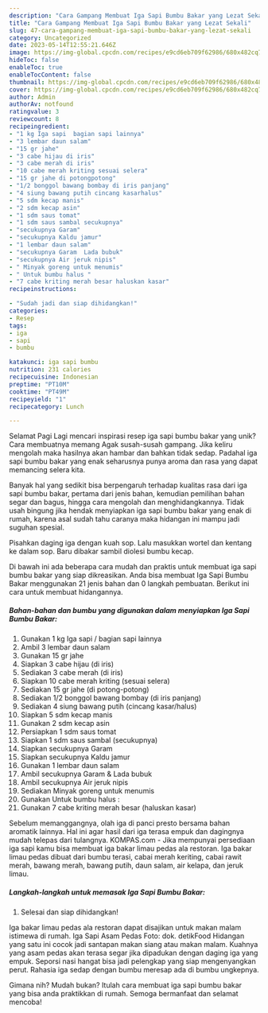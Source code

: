 ```yaml
---
description: "Cara Gampang Membuat Iga Sapi Bumbu Bakar yang Lezat Sekali"
title: "Cara Gampang Membuat Iga Sapi Bumbu Bakar yang Lezat Sekali"
slug: 47-cara-gampang-membuat-iga-sapi-bumbu-bakar-yang-lezat-sekali
category: Uncategorized
date: 2023-05-14T12:55:21.646Z
image: https://img-global.cpcdn.com/recipes/e9cd6eb709f62986/680x482cq70/iga-sapi-bumbu-bakar-foto-resep-utama.jpg
hideToc: false
enableToc: true
enableTocContent: false
thumbnail: https://img-global.cpcdn.com/recipes/e9cd6eb709f62986/680x482cq70/iga-sapi-bumbu-bakar-foto-resep-utama.jpg
cover: https://img-global.cpcdn.com/recipes/e9cd6eb709f62986/680x482cq70/iga-sapi-bumbu-bakar-foto-resep-utama.jpg
author: Admin
authorAv: notfound
ratingvalue: 3
reviewcount: 8
recipeingredient:
- "1 kg Iga sapi  bagian sapi lainnya"
- "3 lembar daun salam"
- "15 gr jahe"
- "3 cabe hijau di iris"
- "3 cabe merah di iris"
- "10 cabe merah kriting sesuai selera"
- "15 gr jahe di potongpotong"
- "1/2 bonggol bawang bombay di iris panjang"
- "4 siung bawang putih cincang kasarhalus"
- "5 sdm kecap manis"
- "2 sdm kecap asin"
- "1 sdm saus tomat"
- "1 sdm saus sambal secukupnya"
- "secukupnya Garam"
- "secukupnya Kaldu jamur"
- "1 lembar daun salam"
- "secukupnya Garam  Lada bubuk"
- "secukupnya Air jeruk nipis"
- " Minyak goreng untuk menumis"
- " Untuk bumbu halus "
- "7 cabe kriting merah besar haluskan kasar"
recipeinstructions:

- "Sudah jadi dan siap dihidangkan!"
categories:
- Resep
tags:
- iga
- sapi
- bumbu

katakunci: iga sapi bumbu 
nutrition: 231 calories
recipecuisine: Indonesian
preptime: "PT10M"
cooktime: "PT49M"
recipeyield: "1"
recipecategory: Lunch

---
```



Selamat Pagi Lagi mencari inspirasi resep iga sapi bumbu bakar yang unik? Cara membuatnya memang Agak susah-susah gampang. Jika keliru mengolah maka hasilnya akan hambar dan bahkan tidak sedap. Padahal iga sapi bumbu bakar yang enak seharusnya punya aroma dan rasa yang dapat memancing selera kita.


Banyak hal yang sedikit bisa berpengaruh terhadap kualitas rasa dari iga sapi bumbu bakar, pertama dari jenis bahan, kemudian pemilihan bahan segar dan bagus, hingga cara mengolah dan menghidangkannya. Tidak usah bingung jika hendak menyiapkan iga sapi bumbu bakar yang enak di rumah, karena asal sudah tahu caranya maka hidangan ini mampu jadi suguhan spesial.

Pisahkan daging iga dengan kuah sop. Lalu masukkan wortel dan kentang ke dalam sop. Baru dibakar sambil diolesi bumbu kecap.


Di bawah ini ada beberapa cara mudah dan praktis untuk membuat iga sapi bumbu bakar yang siap dikreasikan. Anda bisa membuat Iga Sapi Bumbu Bakar menggunakan 21 jenis bahan dan 0 langkah pembuatan. Berikut ini cara untuk membuat hidangannya.

<!--inarticleads1-->

##### Bahan-bahan dan bumbu yang digunakan dalam menyiapkan Iga Sapi Bumbu Bakar:

1. Gunakan 1 kg Iga sapi / bagian sapi lainnya
1. Ambil 3 lembar daun salam
1. Gunakan 15 gr jahe
1. Siapkan 3 cabe hijau (di iris)
1. Sediakan 3 cabe merah (di iris)
1. Siapkan 10 cabe merah kriting (sesuai selera)
1. Sediakan 15 gr jahe (di potong-potong)
1. Sediakan 1/2 bonggol bawang bombay (di iris panjang)
1. Sediakan 4 siung bawang putih (cincang kasar/halus)
1. Siapkan 5 sdm kecap manis
1. Gunakan 2 sdm kecap asin
1. Persiapkan 1 sdm saus tomat
1. Siapkan 1 sdm saus sambal (secukupnya)
1. Siapkan secukupnya Garam
1. Siapkan secukupnya Kaldu jamur
1. Gunakan 1 lembar daun salam
1. Ambil secukupnya Garam &amp; Lada bubuk
1. Ambil secukupnya Air jeruk nipis
1. Sediakan  Minyak goreng untuk menumis
1. Gunakan  Untuk bumbu halus :
1. Gunakan 7 cabe kriting merah besar (haluskan kasar)


Sebelum memanggangnya, olah iga di panci presto bersama bahan aromatik lainnya. Hal ini agar hasil dari iga terasa empuk dan dagingnya mudah telepas dari tulangnya. KOMPAS.com - Jika mempunyai persediaan iga sapi kamu bisa membuat iga bakar limau pedas ala restoran. Iga bakar limau pedas dibuat dari bumbu terasi, cabai merah keriting, cabai rawit merah, bawang merah, bawang putih, daun salam, air kelapa, dan jeruk limau. 

<!--inarticleads2-->

##### Langkah-langkah untuk memasak Iga Sapi Bumbu Bakar:


1. Selesai dan siap dihidangkan!

Iga bakar limau pedas ala restoran dapat disajikan untuk makan malam istimewa di rumah. Iga Sapi Asam Pedas Foto: dok. detikFood Hidangan yang satu ini cocok jadi santapan makan siang atau makan malam. Kuahnya yang asam pedas akan terasa segar jika dipadukan dengan daging iga yang empuk. Seporsi nasi hangat bisa jadi pelengkap yang siap mengenyangkan perut. Rahasia iga sedap dengan bumbu meresap ada di bumbu ungkepnya. 

Gimana nih? Mudah bukan? Itulah cara membuat iga sapi bumbu bakar yang bisa anda praktikkan di rumah. Semoga bermanfaat dan selamat mencoba!
